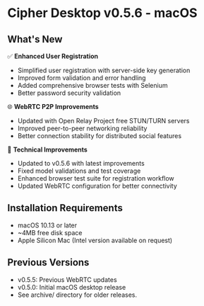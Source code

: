 # Cipher Desktop v0.5.6 - macOS

## What's New

✅ **Enhanced User Registration**
- Simplified user registration with server-side key generation
- Improved form validation and error handling
- Added comprehensive browser tests with Selenium
- Better password security validation

🌐 **WebRTC P2P Improvements**
- Updated with Open Relay Project free STUN/TURN servers
- Improved peer-to-peer networking reliability
- Better connection stability for distributed social features

🔧 **Technical Improvements**
- Updated to v0.5.6 with latest improvements
- Fixed model validations and test coverage
- Enhanced browser test suite for registration workflow
- Updated WebRTC configuration for better connectivity

## Installation Requirements

- macOS 10.13 or later
- ~4MB free disk space
- Apple Silicon Mac (Intel version available on request)

## Previous Versions

- v0.5.5: Previous WebRTC updates
- v0.5.0: Initial macOS desktop release
- See archive/ directory for older releases.